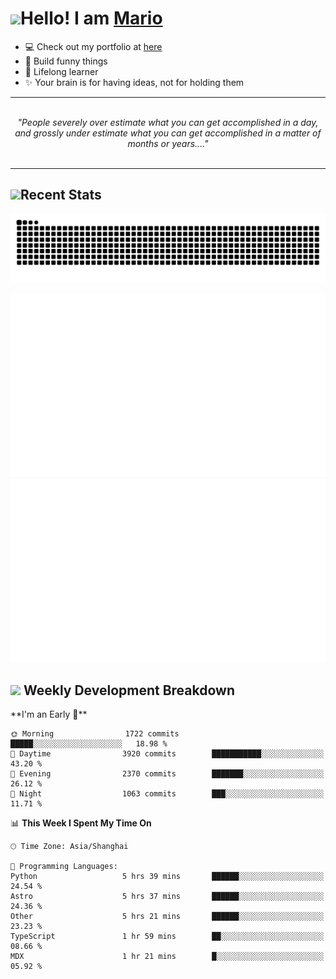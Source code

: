 <h1><a href = "#"><img src="https://media.giphy.com/media/VgCDAzcKvsR6OM0uWg/giphy.gif" width="50"></a><span>Hello! I am <a href="https://github.com/mario1in">Mario</a></span></h1>

- 💻 Check out my portfolio at [here](https://shixiong.name)
- 🔨 Build funny things
- 🚀 Lifelong learner
- ✨ Your brain is for having ideas, not for holding them

<hr/>
<br/>
<div align="center">
<i>"People severely over estimate what you can get accomplished in a day, and grossly under estimate what you can get accomplished in a matter of months or years...." </i>
</div>
<br/>
<hr/>

<h2 align="left">
  <a href="#"><img src="https://emojis.slackmojis.com/emojis/images/1643514389/3643/cool-doge.gif?1643514389" height="30"></a>Recent Stats
</h2>

<picture>
  <source
    media="(prefers-color-scheme: dark)"
    srcset="https://raw.githubusercontent.com/mario1in/mario1in/output/github-contribution-grid-snake-dark.svg"
  />
  <source
    media="(prefers-color-scheme: light)"
    srcset="https://raw.githubusercontent.com/mario1in/mario1in/output/github-contribution-grid-snake.svg"
  />
  <img
    alt="github contribution grid snake animation"
    src="https://raw.githubusercontent.com/mario1in/mario1in/output/github-contribution-grid-snake.svg"
  />
</picture>

![overview](https://raw.githubusercontent.com/mario1in/mario1in/stats-output/generated/overview.svg)
![languages](https://raw.githubusercontent.com/mario1in/mario1in/stats-output/generated/languages.svg)

<h2 align="left">
  <a href="#"><img src="https://emojis.slackmojis.com/emojis/images/1643514062/184/nyancat_big.gif?1643514062" height="30"></a> Weekly Development Breakdown
</h2>
<!--START_SECTION:waka-->
**I'm an Early 🐤** 

```text
🌞 Morning                1722 commits        █████░░░░░░░░░░░░░░░░░░░░   18.98 % 
🌆 Daytime                3920 commits        ███████████░░░░░░░░░░░░░░   43.20 % 
🌃 Evening                2370 commits        ███████░░░░░░░░░░░░░░░░░░   26.12 % 
🌙 Night                  1063 commits        ███░░░░░░░░░░░░░░░░░░░░░░   11.71 % 
```


📊 **This Week I Spent My Time On** 

```text
🕑︎ Time Zone: Asia/Shanghai

💬 Programming Languages: 
Python                   5 hrs 39 mins       ██████░░░░░░░░░░░░░░░░░░░   24.54 % 
Astro                    5 hrs 37 mins       ██████░░░░░░░░░░░░░░░░░░░   24.36 % 
Other                    5 hrs 21 mins       ██████░░░░░░░░░░░░░░░░░░░   23.23 % 
TypeScript               1 hr 59 mins        ██░░░░░░░░░░░░░░░░░░░░░░░   08.66 % 
MDX                      1 hr 21 mins        █░░░░░░░░░░░░░░░░░░░░░░░░   05.92 % 
```


<!--END_SECTION:waka-->

